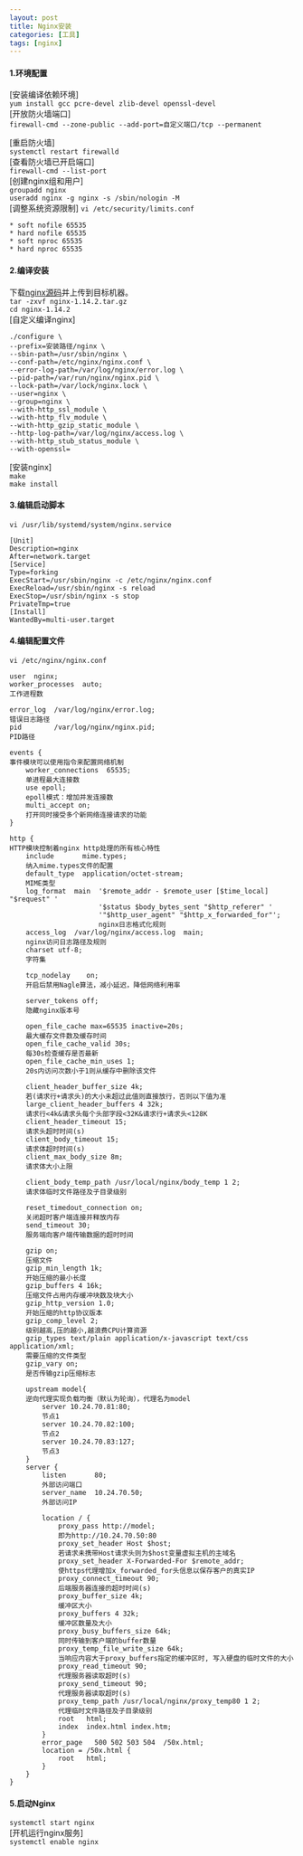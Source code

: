 ```yaml
---
layout: post
title: Nginx安装
categories: [工具]
tags: [nginx]
---
```

#### 1.环境配置
[安装编译依赖环境]  
`yum install gcc pcre-devel zlib-devel openssl-devel`  
[开放防火墙端口]  
`firewall-cmd --zone-public --add-port=自定义端口/tcp --permanent`  
<!-- more -->
[重启防火墙]  
`systemctl restart firewalld`  
[查看防火墙已开启端口]  
`firewall-cmd --list-port`  
[创建nginx组和用户]  
`groupadd nginx`  
`useradd nginx -g nginx -s /sbin/nologin -M`  
[调整系统资源限制]
`vi /etc/security/limits.conf`  
```
* soft nofile 65535 
* hard nofile 65535
* soft nproc 65535
* hard nproc 65535
```
#### 2.编译安装
下载[nginx源码](http://nginx.org/en/download.html)并上传到目标机器。  
`tar -zxvf nginx-1.14.2.tar.gz`  
`cd nginx-1.14.2`  
[自定义编译nginx]  
```
./configure \
--prefix=安装路径/nginx \
--sbin-path=/usr/sbin/nginx \
--conf-path=/etc/nginx/nginx.conf \
--error-log-path=/var/log/nginx/error.log \
--pid-path=/var/run/nginx/nginx.pid \
--lock-path=/var/lock/nginx.lock \
--user=nginx \
--group=nginx \
--with-http_ssl_module \
--with-http_flv_module \
--with-http_gzip_static_module \
--http-log-path=/var/log/nginx/access.log \
--with-http_stub_status_module \
--with-openssl=
```
[安装nginx]  
`make`  
`make install`  
#### 3.编辑启动脚本
`vi /usr/lib/systemd/system/nginx.service`  
```
[Unit]
Description=nginx
After=network.target
[Service]
Type=forking
ExecStart=/usr/sbin/nginx -c /etc/nginx/nginx.conf
ExecReload=/usr/sbin/nginx -s reload
ExecStop=/usr/sbin/nginx -s stop
PrivateTmp=true
[Install]
WantedBy=multi-user.target 
```
#### 4.编辑配置文件
`vi /etc/nginx/nginx.conf`  
```
user  nginx;
worker_processes  auto;
工作进程数

error_log  /var/log/nginx/error.log;
错误日志路径
pid        /var/log/nginx/nginx.pid;
PID路径

events {
事件模块可以使用指令来配置网络机制
    worker_connections  65535;
    单进程最大连接数
    use epoll;
    epoll模式：增加并发连接数
    multi_accept on;
    打开同时接受多个新网络连接请求的功能
}

http {
HTTP模块控制着nginx http处理的所有核心特性
    include       mime.types;
    纳入mime.types文件的配置
    default_type  application/octet-stream;
    MIME类型
    log_format  main  '$remote_addr - $remote_user [$time_local] "$request" '
                      '$status $body_bytes_sent "$http_referer" '
                      '"$http_user_agent" "$http_x_forwarded_for"';
                      nginx日志格式化规则
    access_log  /var/log/nginx/access.log  main;
    nginx访问日志路径及规则
    charset utf-8;
    字符集

    tcp_nodelay    on;
    开启后禁用Nagle算法，减小延迟，降低网络利用率
    
    server_tokens off;
    隐藏nginx版本号
    
    open_file_cache max=65535 inactive=20s;
    最大缓存文件数及缓存时间
    open_file_cache_valid 30s;
    每30s检查缓存是否最新
    open_file_cache_min_uses 1;
    20s内访问次数小于1则从缓存中删除该文件
    
    client_header_buffer_size 4k;
    若(请求行+请求头)的大小未超过此值则直接放行，否则以下值为准
    large_client_header_buffers 4 32k;
    请求行<4k&请求头每个头部字段<32K&请求行+请求头<128K
    client_header_timeout 15;
    请求头超时时间(s)
    client_body_timeout 15;
    请求体超时时间(s)
    client_max_body_size 8m;
    请求体大小上限
    
    client_body_temp_path /usr/local/nginx/body_temp 1 2;
    请求体临时文件路径及子目录级别
    
    reset_timedout_connection on;
    关闭超时客户端连接并释放内存
    send_timeout 30;
    服务端向客户端传输数据的超时时间
    
    gzip on;
    压缩文件
    gzip_min_length 1k;
    开始压缩的最小长度
    gzip_buffers 4 16k;
    压缩文件占用内存缓冲块数及块大小
    gzip_http_version 1.0;
    开始压缩的http协议版本
    gzip_comp_level 2;
    级别越高,压的越小,越浪费CPU计算资源
    gzip_types text/plain application/x-javascript text/css application/xml;
    需要压缩的文件类型
    gzip_vary on;
    是否传输gzip压缩标志
    
    upstream model{
    逆向代理实现负载均衡（默认为轮询），代理名为model
        server 10.24.70.81:80;
        节点1
        server 10.24.70.82:100;
        节点2
        server 10.24.70.83:127;
        节点3
    }
    server {
        listen       80;
        外部访问端口
        server_name  10.24.70.50;
        外部访问IP

        location / {
            proxy_pass http://model;
            即为http://10.24.70.50:80
            proxy_set_header Host $host;
            若请求未携带Host请求头则为$host变量虚拟主机的主域名
            proxy_set_header X-Forwarded-For $remote_addr;
            使https代理增加x_forwarded_for头信息以保存客户的真实IP
            proxy_connect_timeout 90;
            后端服务器连接的超时时间(s)
            proxy_buffer_size 4k;
            缓冲区大小
            proxy_buffers 4 32k;
            缓冲区数量及大小
            proxy_busy_buffers_size 64k;
            同时传输到客户端的buffer数量
            proxy_temp_file_write_size 64k;
            当响应内容大于proxy_buffers指定的缓冲区时, 写入硬盘的临时文件的大小
            proxy_read_timeout 90;
            代理服务器读取超时(s)
            proxy_send_timeout 90;
            代理服务器读取超时(s)
            proxy_temp_path /usr/local/nginx/proxy_temp80 1 2;
            代理临时文件路径及子目录级别
            root   html;
            index  index.html index.htm;
        }
        error_page   500 502 503 504  /50x.html;
        location = /50x.html {
            root   html;
        }
    }
}
```
#### 5.启动Nginx
`systemctl start nginx`  
[开机运行nginx服务]  
`systemctl enable nginx`
